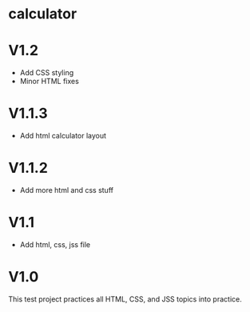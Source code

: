 # calculator
<h1>V1.2</h1>
<ul>
<li> Add CSS styling
</li>
<li> Minor HTML fixes
</li>
</ul>

<h1>V1.1.3</h1>
<ul>
<li> Add html calculator layout
</li>
</ul>

<h1>V1.1.2</h1>
<ul>
<li> Add more html and css stuff
</li>
</ul>

<h1>V1.1</h1>
<ul>
<li> Add html, css, jss file
</li>
</ul>

<h1>V1.0</h1>
This test project practices all HTML, CSS, and JSS topics into practice.